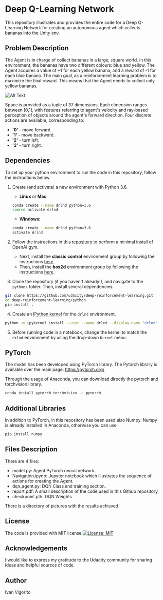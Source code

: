 # Deep Q-Learning Network  


This repository illustrates and provides the entire code for a Deep Q-Learning Network for creating an autonomous agent which collects bananas into the Unity env.

##  Problem Description

The Agent is in charge of collect bananas in a large, square world. In this environment, the bananas have two different colours: blue and yellow. The Agent acquires a value of +1 for each yellow banana, and a reward of -1 for each blue banana. The main goal, as a reinforcement learning problem is to maximize the final reward. This means that the Agent needs to collect only yellow bananas. 

![Alt Text](https://s3.amazonaws.com/video.udacity-data.com/topher/2018/June/5b1ab4b0_banana/banana.gif)

Space is provided as a tuple of 37 dimensions. Each dimension ranges between [0,1], with features referring to agent's velocity and ray-based perception of objects around the agent's forward direction. Four discrete actions are available, corresponding to:

- **'0'** - move forward.
- **'1'** - move backward.
- **'2'** - turn left.
- **'3'** - turn right.

##  Dependencies

To set up your python environment to run the code in this repository, follow the instructions below.

1. Create (and activate) a new environment with Python 3.6.

    - __Linux__ or __Mac__: 
    ```bash
    conda create --name drlnd python=3.6
    source activate drlnd
    ```
    - __Windows__: 
    ```bash
    conda create --name drlnd python=3.6 
    activate drlnd
    ```
    
2. Follow the instructions in [this repository](https://github.com/openai/gym) to perform a minimal install of OpenAI gym.  
    - Next, install the **classic control** environment group by following the instructions [here](https://github.com/openai/gym#classic-control).
    - Then, install the **box2d** environment group by following the instructions [here](https://github.com/openai/gym#box2d).
    
3. Clone the repository (if you haven't already!), and navigate to the `python/` folder.  Then, install several dependencies.

```bash
git clone https://github.com/udacity/deep-reinforcement-learning.git
cd deep-reinforcement-learning/python
pip install .
```
4. Create an [IPython kernel](http://ipython.readthedocs.io/en/stable/install/kernel_install.html) for the `drlnd` environment.  
```bash
python -m ipykernel install --user --name drlnd --display-name "drlnd"
```

5. Before running code in a notebook, change the kernel to match the `drlnd` environment by using the drop-down `Kernel` menu. 

##  PyTorch

The model has been developed using PyTorch library. The Pytorch library is available over the main page: https://pytorch.org/

Through the usage of Anaconda, you can download directly the pytorch and torchvision library. 

```bash
conda install pytorch torchvision -c pytorch
```

## Additional Libraries

In addition to PyTorch, in this repository has been used also Numpy. Numpy is already installed in Anaconda, otherwise you can use

```bash
pip install numpy
```

## Files Description

There are 4 files: 
- model.py: Agent PyTorch neural network.
- Navigation.ipynb: Jupyter notebook which illustrates the sequence of actions for creating the Agent.
- dqn_agent.py: DQN Class and training section.
- report.pdf: A small description of the code used in this Github repository
- checkpoint.pth: DQN Weights

There is a directory of pictures with the results achieved.

##  License
The code is provided with MIT license 
[![License: MIT](https://img.shields.io/badge/License-MIT-yellow.svg)](https://opensource.org/licenses/MIT)

## Acknowledgements

I would like to express my gratitude to the Udacity community for sharing ideas and helpful sources of code.

## Author
Ivan Vigorito
